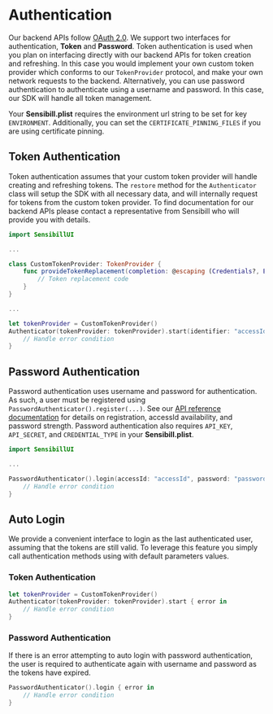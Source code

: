# Authentication
Our backend APIs follow [OAuth 2.0](https://oauth.net/2/). We support two interfaces for authentication, **Token** and **Password**. Token authentication is used when you plan on interfacing directly with our backend APIs for token creation and refreshing. In this case you would implement your own custom token provider which conforms to our `TokenProvider` protocol, and make your own network requests to the backend.  Alternatively, you can use password authentication to authenticate using a username and password. In this case, our SDK will handle all token management.

Your **Sensibill.plist** requires the environment url string to be set for key `ENVIRONMENT`. Additionally, you can set the `CERTIFICATE_PINNING_FILES` if you are using certificate pinning.

## Token Authentication
Token authentication assumes that your custom token provider will handle creating and refreshing tokens. The `restore` method for the `Authenticator` class will setup the SDK with all necessary data, and will internally request for tokens from the custom token provider. To find documentation for our backend APIs please contact a representative from Sensibill who will provide you with details.

```swift
import SensibillUI

...

class CustomTokenProvider: TokenProvider {
    func provideTokenReplacement(completion: @escaping (Credentials?, Error?) -> ()) {
        // Token replacement code
    }
}

...

let tokenProvider = CustomTokenProvider()
Authenticator(tokenProvider: tokenProvider).start(identifier: "accessId") { error in
    // Handle error condition
}
```

## Password Authentication
Password authentication uses username and password for authentication. As such, a user must be registered using `PasswordAuthenticator().register(...)`. See our [API reference documentation](https://sensibill.github.io/sensibill-ios-distribution/index.html) for details on registration, accessId availability, and password strength. Password authentication also requires `API_KEY`, `API_SECRET`, and `CREDENTIAL_TYPE` in your **Sensibill.plist**.

```swift
import SensibillUI

...

PasswordAuthenticator().login(accessId: "accessId", password: "password") { error in
    // Handle error condition
}
```

## Auto Login
We provide a convenient interface to login as the last authenticated user, assuming that the tokens are still valid. To leverage this feature you simply call authentication methods using with default parameters values.

### Token Authentication
```swift
let tokenProvider = CustomTokenProvider()
Authenticator(tokenProvider: tokenProvider).start { error in
    // Handle error condition
}
```

### Password Authentication
If there is an error attempting to auto login with password authentication, the user is required to authenticate again with username and password as the tokens have expired.

```swift
PasswordAuthenticator().login { error in
    // Handle error condition
}
```
